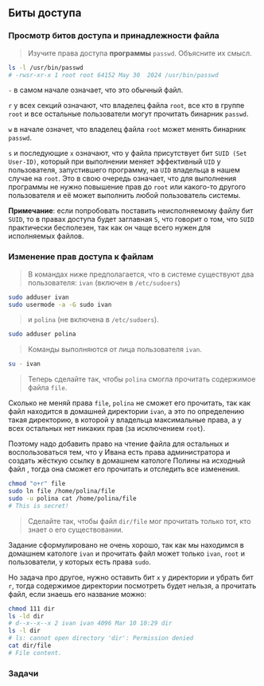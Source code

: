 ## Биты доступа
### Просмотр битов доступа и принадлежности файла
> Изучите права доступа __программы__ `passwd`. Объясните их смысл.

```bash
ls -l /usr/bin/passwd
# -rwsr-xr-x 1 root root 64152 May 30  2024 /usr/bin/passwd
```
`-` в самом начале означает, что это обычный файл.

`r` у всех секций означают, что владелец файла `root`, все кто в группе `root` и все остальные пользователи могут прочитать бинарник `passwd`.

`w` в начале означет, что владелец файла `root` может менять бинарник `passwd`.

`s` и последующие `x` означают, что у файла присутствует бит `SUID (Set User-ID)`, который при выполнении меняет эффективный `UID` у пользователя, запустившего программу, на `UID` владельца в нашем случае на `root`.
Это в свою очередь означает, что для выполнения программы не нужно повышение прав до `root` или какого-то другого пользователя и её может выполнить любой пользователь системы.

__Примечание__: если попробовать поставить неисполняемому файлу бит `SUID`, то в правах доступа будет заглавная `S`, что говорит о том, что `SUID` практически бесполезен, 
так как он чаще всего нужен для исполняемых файлов.

### Изменение прав доступа к файлам

> В командах ниже предполагается, что в системе существуют два пользователя: `ivan` (включен в `/etc/sudoers`)

```bash
sudo adduser ivan
sudo usermode -a -G sudo ivan
```
> и `polina` (не включена в `/etc/sudoers`).

```bash
sudo adduser polina
```

> Команды выполняются от лица пользователя `ivan`.

```bash
su - ivan
```

> Теперь сделайте так, чтобы `polina` смогла прочитать содержимое файла `file`.

Сколько не меняй права `file`, `polina` не сможет его прочитать, так как файл находится в домашней директории `ivan`, а это по определению такая директорию, в которой у владельца максимальные права, а у всех остальных нет никаких прав (за исключением `root`).

Поэтому надо добавить право на чтение файла для остальных и воспользоваться тем, 
что у Ивана есть права администратора и создать жёсткую ссылку в домашнем катологе Полины на исходный файл , тогда она сможет его прочитать и отследить все изменения.

```bash
chmod "o+r" file
sudo ln file /home/polina/file
sudo -u polina cat /home/polina/file
# This is secret!
```

> Сделайте так, чтобы файл `dir/file` мог прочитать только тот, кто знает о его существовании.

Задание сформулировано не очень хорошо, так как мы находимся в домашнем катологе `ivan` и прочитать файл может только `ivan`, `root` и пользователи, у которых есть права `sudo`. 

Но задача про другое, нужно оставить бит `x` у директории и убрать бит `r`, тогда содержимое директории посмотреть будет нельзя, а прочитать файл, если знаешь его название можно:

```bash
chmod 111 dir
ls -ld dir
# d--x--x--x 2 ivan ivan 4096 Mar 10 10:29 dir
ls -l dir
# ls: cannot open directory 'dir': Permission denied
cat dir/file
# File content.
```

### Задачи
